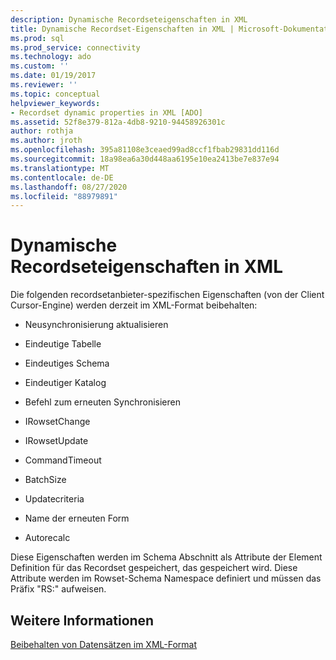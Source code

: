 ```yaml
---
description: Dynamische Recordseteigenschaften in XML
title: Dynamische Recordset-Eigenschaften in XML | Microsoft-Dokumentation
ms.prod: sql
ms.prod_service: connectivity
ms.technology: ado
ms.custom: ''
ms.date: 01/19/2017
ms.reviewer: ''
ms.topic: conceptual
helpviewer_keywords:
- Recordset dynamic properties in XML [ADO]
ms.assetid: 52f8e379-812a-4db8-9210-94458926301c
author: rothja
ms.author: jroth
ms.openlocfilehash: 395a81108e3ceaed99ad8ccf1fbab29831dd116d
ms.sourcegitcommit: 18a98ea6a30d448aa6195e10ea2413be7e837e94
ms.translationtype: MT
ms.contentlocale: de-DE
ms.lasthandoff: 08/27/2020
ms.locfileid: "88979891"
---
```

# <a name="recordset-dynamic-properties-in-xml"></a>Dynamische Recordseteigenschaften in XML
Die folgenden recordsetanbieter-spezifischen Eigenschaften (von der Client Cursor-Engine) werden derzeit im XML-Format beibehalten:  
  
-   Neusynchronisierung aktualisieren  
  
-   Eindeutige Tabelle  
  
-   Eindeutiges Schema  
  
-   Eindeutiger Katalog  
  
-   Befehl zum erneuten Synchronisieren  
  
-   IRowsetChange  
  
-   IRowsetUpdate  
  
-   CommandTimeout  
  
-   BatchSize  
  
-   Updatecriteria  
  
-   Name der erneuten Form  
  
-   Autorecalc  
  
 Diese Eigenschaften werden im Schema Abschnitt als Attribute der Element Definition für das Recordset gespeichert, das gespeichert wird. Diese Attribute werden im Rowset-Schema Namespace definiert und müssen das Präfix "RS:" aufweisen.  
  
## <a name="see-also"></a>Weitere Informationen  
 [Beibehalten von Datensätzen im XML-Format](../../../ado/guide/data/persisting-records-in-xml-format.md)
